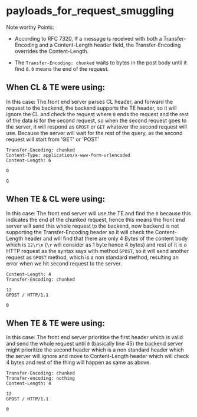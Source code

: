 # payloads_for_request_smuggling

Note worthy Points:

* According to RFC 7320, If a message is received with both a Transfer-Encoding and a Content-Length header field, the Transfer-Encoding overrides the Content-Length.

* The `Transfer-Encoding: chunked` waits to bytes in the post body until it find `0`. `0` means the end of the request.


## When CL & TE were using:

In this case: The front end server parses CL header, and forward the request to the backend, the backend supports the TE header, so it will ignore the CL and check the request where `0` ends the request and the rest of the data is for the second request, so when the second request goes to the server, it will respond as `GPOST` or `GET` whatever the second request will use. Because the server will wait for the rest of the query, as the second request will start from 'GET' or 'POST'

```
Transfer-Encoding: chunked
Content-Type: application/x-www-form-urlencoded
Content-Length: 6

0

G
```

## When TE & CL were using:

In this case: The front end server will use the TE and find the `0` because this indicates the end of the chunked request, hence this means the front end server will send this whole request to the backend, now backend is not supporting the Transfer-Encoding header so it will check the Content-Length header and will find that there are only 4 Bytes of the content body which is `12\r\n` (`\r` will consider as 1 byte hence 4 bytes) and rest of it is a HTTP request as the syntax says with method `GPOST`, so it will send another request as `GPOST` method, which is a non standard method, resulting an error when we hit second request to the server.

```
Content-Length: 4
Transfer-Encoding: chunked

12
GPOST / HTTP/1.1

0

```

## When TE & TE were using:

In this case: The front end server prioritise the first header which is valid and send the whole request until `0` (basically line 45) the backend server might prioritize the second header which is a non standard header which the server will ignore and move to Content-Length header which will check 4 bytes and rest of the thing will happen as same as above.

```
Transfer-Encoding: chunked
Transfer-encoding: nothing
Content-Length: 4

12
GPOST / HTTP/1.1

0

```
